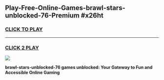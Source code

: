 
## Play-Free-Online-Games-brawl-stars-unblocked-76-Premium #x26ht
<h3>
<a href="https://premium.freeplayer.one?title=brawl-stars-unblocked-76&ref=8M">CLICK TO PLAY</a></h3>
<hr>

<h3>
<a href="https://premium.freeplayer.one?title=brawl-stars-unblocked-76&ref=8M">CLICK 2 PLAY</a>
  
</h3>

<a href="https://premium.freeplayer.one?title=brawl-stars-unblocked-76&ref=8M"><img src="https://clearcache.store/games.png"></a>


**brawl-stars-unblocked-76 games unblocked: Your Gateway to Fun and Accessible Online Gaming**
